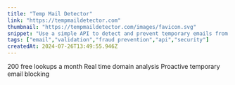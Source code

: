 ```yaml
---
title: "Temp Mail Detector"
link: "https://tempmaildetector.com"
thumbnail: "https://tempmaildetector.com/images/favicon.svg"
snippet: "Use a simple API to detect and prevent temporary emails from signing up to your website."
tags: ["email","validation","fraud prevention","api","security"]
createdAt: 2024-07-26T13:49:55.946Z
---
```

200 free lookups a month
Real time domain analysis
Proactive temporary email blocking
